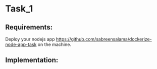 # Task_1
## Requirements:
Deploy your nodejs app https://github.com/sabreensalama/dockerize-node-app-task on the machine.
## Implementation:

